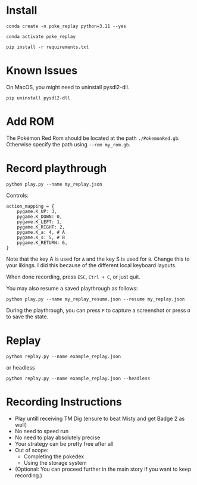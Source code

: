 # Install

`conda create -n poke_replay python=3.11 --yes`

`conda activate poke_replay`

`pip install -r requirements.txt`

# Known Issues

On MacOS, you might need to uninstall pysdl2-dll.

`pip uninstall pysdl2-dll`

# Add ROM

The Pokémon Red Rom should be located at the path `./PokemonRed.gb`. Otherwise specify the path using `--rom my_rom.gb`.

# Record playthrough

`python play.py --name my_replay.json`

Controls:

```
action_mapping = {
    pygame.K_UP: 3,
    pygame.K_DOWN: 0,
    pygame.K_LEFT: 1,
    pygame.K_RIGHT: 2,
    pygame.K_a: 4, # A
    pygame.K_s: 5, # B
    pygame.K_RETURN: 6,
}
```

Note that the key A is used for `A` and the key S is used for `B`. Change this to your likings. I did this because of the different local keyboard layouts.

When done recording, press `ESC`, `Ctrl + C`, or just quit.

You may also resume a saved playthrough as follows:

`python play.py --name my_replay_resume.json --resume my_replay.json`

During the playthrough, you can press `P` to capture a screenshot or press `O` to save the state.

# Replay

`python replay.py --name example_replay.json`

or headless

`python replay.py --name example_replay.json --headless`

# Recording Instructions

- Play untill receiving TM Dig (ensure to beat Misty and get Badge 2 as well)
- No need to speed run
- No need to play absolutely precise
- Your strategy can be pretty free after all
- Out of scope:
    - Completing the pokedex
    - Using the storage system
- (Optional: You can proceed further in the main story if you want to keep recording.) 

